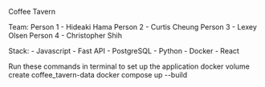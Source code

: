 Coffee Tavern 

Team:
Person 1 - Hideaki Hama
Person 2 - Curtis Cheung
Person 3 - Lexey Olsen
Person 4 - Christopher Shih

Stack:
    - Javascript
    - Fast API
    - PostgreSQL
    - Python
    - Docker
    - React
    

Run these commands in terminal to set up the application
 docker volume create coffee_tavern-data
 docker compose up --build
